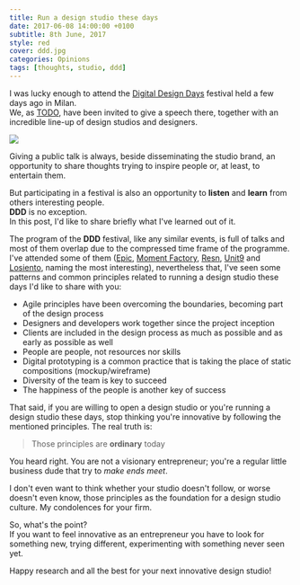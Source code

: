 ```yaml
---
title: Run a design studio these days
date: 2017-06-08 14:00:00 +0100
subtitle: 8th June, 2017
style: red
cover: ddd.jpg
categories: Opinions
tags: [thoughts, studio, ddd]
---
```


I was lucky enough to attend the [Digital Design Days](http://www.ddd.it/) festival held a few days ago in Milan.  
We, as [TODO](https://todo.to.it/), have been invited to give a speech there, together with an incredible line-up of design studios and designers.

![](../assets/posts/run-a-design-studio/ddd.jpg)

Giving a public talk is always, beside disseminating the studio brand, an opportunity to share thoughts trying to inspire people or, at least, to entertain them.

But participating in a festival is also an opportunity to **listen** and **learn** from others interesting people.  
**DDD** is no exception.  
In this post, I'd like to share briefly what I've learned out of it.

The program of the **DDD** festival, like any similar events, is full of talks and most of them overlap due to the compressed time frame of the programme.  
I've attended some of them ([Epic](https://www.epic.net/), [Moment Factory](https://momentfactory.com), [Resn](http://resn.co.nz/), [Unit9](https://www.unit9.com/) and [Losiento](http://www.losiento.net/), naming the most interesting), nevertheless that, I've seen some patterns and common principles related to running a design studio these days I'd like to share with you:

- Agile principles have been overcoming the boundaries, becoming part of the design process
- Designers and developers work together since the project inception
- Clients are included in the design process as much as possible and as early as possible as well
- People are people, not resources nor skills
- Digital prototyping is a common practice that is taking the place of static compositions (mockup/wireframe)
- Diversity of the team is key to succeed
- The happiness of the people is another key of success


That said, if you are willing to open a design studio or you're running a design studio these days, stop thinking you're innovative by following the mentioned principles. The real truth is:

> Those principles are **ordinary** today

You heard right. You are not a visionary entrepreneur; you're a regular little business dude that try to *make ends meet*.

I don't even want to think whether your studio doesn't follow, or worse doesn't even know, those principles as the foundation for a design studio culture. My condolences for your firm.

So, what's the point?  
If you want to feel innovative as an entrepreneur you have to look for something new, trying different, experimenting with something never seen yet.

Happy research and all the best for your next innovative design studio!
